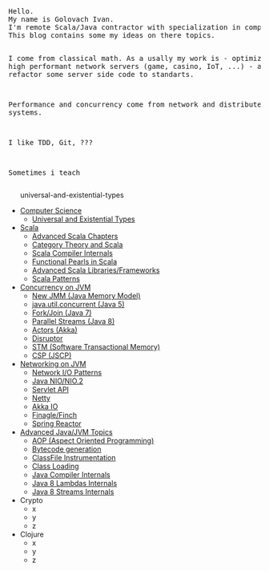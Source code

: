 <html>
<pre>
Hello. 
My name is Golovach Ivan. 
I'm remote Scala/Java contractor with specialization in complex topics on JVM (functional programming, concurrency, distributed systems, crypto).
This blog contains some my ideas on there topics.

I come from classical math. As a usally my work is 
	- optimization high performant network servers (game, casino, IoT, ...) 
	- and/or refactor some server side code to standarts. 

Performance and  concurrency come from network and distributed systems.

I like TDD, Git, ???

Sometimes i teach
</pre>
<ul>

universal-and-existential-types
<li><a href="/computer-science/">Computer Science</a>
	<ul>
		<li><a href="/computer-science/universal-and-existential-types.html">Universal and Existential Types</a></li>
	</ul>
</li>	
<li><a href="/scala/">Scala</a>
	<ul>
		<li><a href="/scala/advanced-chapters/">Advanced Scala Chapters</a></li>
		<li><a href="/scala/category-theory/">Category Theory and Scala</a></li>		
		<li><a href="/scala/compiler-internals/">Scala Compiler Internals</a></li>	
		<li><a href="/scala/functional-pearls/">Functional Pearls in Scala</a></li>
		<li><a href="/scala/libraries-frameworks/">Advanced Scala Libraries/Frameworks</a></li>
		<li><a href="/scala/patterns/">Scala Patterns</a></li>
	</ul>
</li>
<li><a href="/concurrency-on-jvm/">Concurrency on JVM</a>
	<ul>
		<li><a href="/concurrency-on-jvm/jmm/">New JMM (Java Memory Model)</a></li>
		<li><a href="/concurrency-on-jvm/juc/">java.util.concurrent (Java 5)</a></li>
		<li><a href="/concurrency-on-jvm/fork-join/">Fork/Join (Java 7)</a></li>	
		<li><a href="/concurrency-on-jvm/parallel-streams/">Parallel Streams (Java 8)</a></li>
		<li><a href="/concurrency-on-jvm/actors/">Actors (Akka)</a></li>
		<li><a href="/concurrency-on-jvm/disruptor/">Disruptor</a></li>
		<li><a href="/concurrency-on-jvm/stm/">STM (Software Transactional Memory)</a></li>
		<li><a href="/concurrency-on-jvm/csp/">CSP (JSCP)</a></li>		
	</ul>
</li>
<li><a href="/networking-on-jvm/">Networking on JVM</a>
	<ul>
		<li><a href="/networking-on-jvm/network-io-patterns/">Network I/O Patterns</a></li>		
		<li><a href="/networking-on-jvm/nio-nio2/">Java NIO/NIO.2</a></li>		
		<li><a href="/networking-on-jvm/servlet-api/">Servlet API</a></li>		
		<li><a href="/networking-on-jvm/netty/">Netty</a></li>		
		<li><a href="/networking-on-jvm/akka-io/">Akka IO</a></li>
		<li><a href="/networking-on-jvm/finagle-finch/">Finagle/Finch</a></li>
		<li><a href="/networking-on-jvm/spring-reactor/">Spring Reactor</a></li>		
	</ul>
</li>
<li><a href="/java/">Advanced Java/JVM Topics</a>
	<ul>
		<li><a href="/java/aop/">AOP (Aspect Oriented Programming)</a></li>
		<li><a href="/java/bytecode-generation/">Bytecode generation</a></li>
		<li><a href="/java/classfile-instrumentation/">ClassFile Instrumentation</a></li>
		<li><a href="/java/class-loading/">Class Loading</a></li>
		<li><a href="/java/compiler-internals/">Java Compiler Internals</a></li>
		<li><a href="/java/lambdas-internals/">Java 8 Lambdas Internals</a></li>
		<li><a href="/java/streams-internals/">Java 8 Streams Internals</a></li>
	</ul>
</li>
<li>Crypto
	<ul>
		<li>x</li>
		<li>y</li>
		<li>z</li>
	</ul>
</li>
<li>Clojure
	<ul>
		<li>x</li>
		<li>y</li>
		<li>z</li>
	</ul>
</li>
</ul>
</html>

